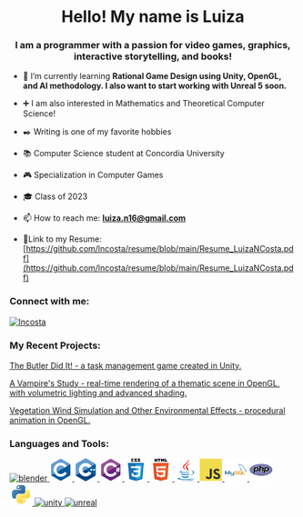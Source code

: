 <h1 align="center">Hello! My name is Luiza</h1>
<h3 align="center">I am a programmer with a passion for video games, graphics, interactive storytelling, and books!</h3>

- 🌱 I’m currently learning **Rational Game Design using Unity, OpenGL, and AI methodology. I also want to start working with Unreal 5 soon.**
- ➕ I am also interested in Mathematics and Theoretical Computer Science!
- ✒️ Writing is one of my favorite hobbies

- 📚 Computer Science student at Concordia University
- 🎮 Specialization in Computer Games
- 🎓 Class of 2023

- 📫 How to reach me: **luiza.n16@gmail.com**

- 📄Link to my Resume: [https://github.com/lncosta/resume/blob/main/Resume_LuizaNCosta.pdf](https://github.com/lncosta/resume/blob/main/Resume_LuizaNCosta.pdf)

 
<h3 align="left">Connect with me:</h3>
<p align="left">
<a href="https://linkedin.com/in/lncosta" target="blank"><img align="center" src="https://raw.githubusercontent.com/rahuldkjain/github-profile-readme-generator/master/src/images/icons/Social/linked-in-alt.svg" alt="lncosta" height="30" width="40" /></a>
</p>

<h3 align="left">My Recent Projects:</h3>
<a href="https://www.youtube.com/watch?v=DCP21Cm-m4o&list=WL&index=66&ab_channel=GeorgesGrondin" target="blank"> The Butler Did It! - a task management game created in Unity. </a>

<a href="https://youtu.be/JzEjXX5c5sE" target="blank"> A Vampire's Study - real-time rendering of a thematic scene in OpenGL, with volumetric lighting and advanced shading. </a>

<a href="https://youtu.be/rnR-j6qd6-E" target="blank"> Vegetation Wind Simulation and Other Environmental Effects - procedural animation in OpenGL. </a>

<h3 align="left">Languages and Tools:</h3>
<p align="left"> <a href="https://www.blender.org/" target="_blank" rel="noreferrer"> <img src="https://download.blender.org/branding/community/blender_community_badge_white.svg" alt="blender" width="40" height="40"/> </a> <a href="https://www.cprogramming.com/" target="_blank" rel="noreferrer"> <img src="https://raw.githubusercontent.com/devicons/devicon/master/icons/c/c-original.svg" alt="c" width="40" height="40"/> </a> <a href="https://www.w3schools.com/cpp/" target="_blank" rel="noreferrer"> <img src="https://raw.githubusercontent.com/devicons/devicon/master/icons/cplusplus/cplusplus-original.svg" alt="cplusplus" width="40" height="40"/> </a> <a href="https://www.w3schools.com/cs/" target="_blank" rel="noreferrer"> <img src="https://raw.githubusercontent.com/devicons/devicon/master/icons/csharp/csharp-original.svg" alt="csharp" width="40" height="40"/> </a> <a href="https://www.w3schools.com/css/" target="_blank" rel="noreferrer"> <img src="https://raw.githubusercontent.com/devicons/devicon/master/icons/css3/css3-original-wordmark.svg" alt="css3" width="40" height="40"/> </a> <a href="https://www.w3.org/html/" target="_blank" rel="noreferrer"> <img src="https://raw.githubusercontent.com/devicons/devicon/master/icons/html5/html5-original-wordmark.svg" alt="html5" width="40" height="40"/> </a> <a href="https://www.java.com" target="_blank" rel="noreferrer"> <img src="https://raw.githubusercontent.com/devicons/devicon/master/icons/java/java-original.svg" alt="java" width="40" height="40"/> </a> <a href="https://developer.mozilla.org/en-US/docs/Web/JavaScript" target="_blank" rel="noreferrer"> <img src="https://raw.githubusercontent.com/devicons/devicon/master/icons/javascript/javascript-original.svg" alt="javascript" width="40" height="40"/> </a> <a href="https://www.mysql.com/" target="_blank" rel="noreferrer"> <img src="https://raw.githubusercontent.com/devicons/devicon/master/icons/mysql/mysql-original-wordmark.svg" alt="mysql" width="40" height="40"/> </a> <a href="https://www.php.net" target="_blank" rel="noreferrer"> <img src="https://raw.githubusercontent.com/devicons/devicon/master/icons/php/php-original.svg" alt="php" width="40" height="40"/> </a> <a href="https://www.python.org" target="_blank" rel="noreferrer"> <img src="https://raw.githubusercontent.com/devicons/devicon/master/icons/python/python-original.svg" alt="python" width="40" height="40"/> </a> <a href="https://unity.com/" target="_blank" rel="noreferrer"> <img src="https://www.vectorlogo.zone/logos/unity3d/unity3d-icon.svg" alt="unity" width="40" height="40"/> </a> <a href="https://unrealengine.com/" target="_blank" rel="noreferrer"> <img src="https://raw.githubusercontent.com/kenangundogan/fontisto/036b7eca71aab1bef8e6a0518f7329f13ed62f6b/icons/svg/brand/unreal-engine.svg" alt="unreal" width="40" height="40"/> </a> </p>

